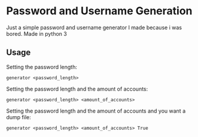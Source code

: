 # Password and Username Generation
Just a simple password and username generator I made because i was bored. Made in python 3

## Usage
Setting the password length:

`generator <password_length>`

Setting the password length and the amount of accounts:

`generator <password_length> <amount_of_accounts>`

Setting the password length and the amount of accounts and you want a dump file:

`generator <password_length> <amount_of_accounts> True` 

